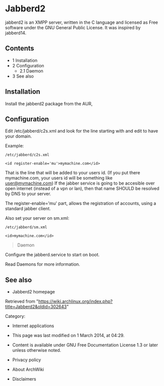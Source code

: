 Jabberd2
========

jabberd2 is an XMPP server, written in the C language and licensed as
Free software under the GNU General Public License. It was inspired by
jabberd14.

Contents
--------

-   1 Installation
-   2 Configuration
    -   2.1 Daemon
-   3 See also

Installation
------------

Install the jabberd2 package from the AUR,

Configuration
-------------

Edit /etc/jabberd/c2s.xml and look for the line starting with
<id register-enable='mu'> and edit to have your domain.

Example:

    /etc/jabberd/c2s.xml

    <id register-enable='mu'>mymachine.com</id>

That is the line that will be added to your users id. (If you put there
mymachine.com, your users id will be something like user@mymachine.com)
If the jabber service is going to be accesible over open internet
(instead of a vpn or lan), then that name SHOULD be resolved by DNS to
your server.

The register-enable='mu' part, allows the registration of accounts,
using a standard jabber client.

Also set your server on sm.xml:

    /etc/jabberd/sm.xml

    <id>mymachine.com</id>

> Daemon

Configure the jabberd.service to start on boot.

Read Daemons for more information.

See also
--------

-   Jabberd2 homepage

Retrieved from
"https://wiki.archlinux.org/index.php?title=Jabberd2&oldid=302643"

Category:

-   Internet applications

-   This page was last modified on 1 March 2014, at 04:29.
-   Content is available under GNU Free Documentation License 1.3 or
    later unless otherwise noted.
-   Privacy policy
-   About ArchWiki
-   Disclaimers
